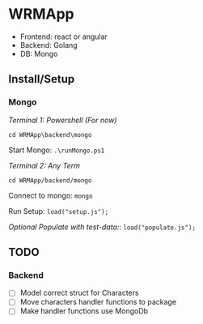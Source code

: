 # WRMApp

* Frontend: react or angular
* Backend: Golang
* DB: Mongo

## Install/Setup

### Mongo
*Terminal 1: Powershell (For now)*

`cd WRMApp\backend\mongo`

Start Mongo: `.\runMongo.ps1`

*Terminal 2: Any Term*

`cd WRMApp/backend/mongo`

Connect to mongo: `mongo`

Run Setup: `load("setup.js");`

_Optional Populate with test-data:_: `load("populate.js");`

## TODO

### Backend 

- [ ] Model correct struct for Characters
- [ ] Move characters handler functions to package
- [ ] Make handler functions use MongoDb
